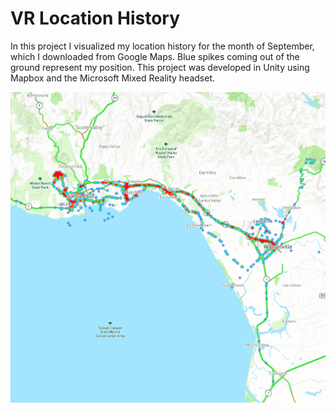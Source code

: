 # VR Location History

In this project I visualized my location history for the month of September, which I downloaded from Google Maps. Blue spikes coming out of the ground represent my position. This project was developed in Unity using Mapbox and the Microsoft Mixed Reality headset.

[![map](screenshots/Capture.png)](screenshots/Capture.png "map")

